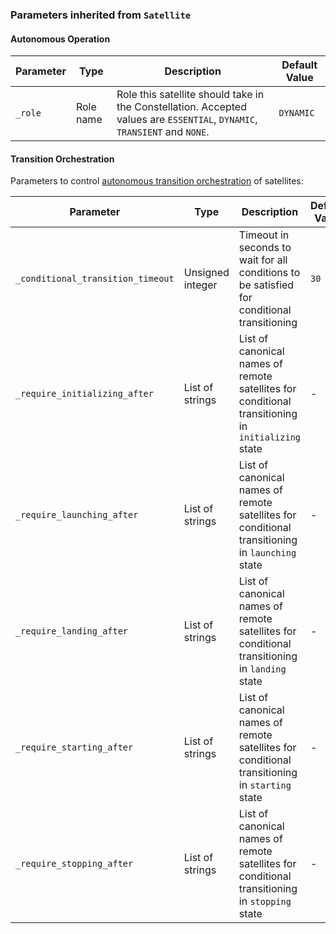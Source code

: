 <!-- markdownlint-disable MD041 -->
### Parameters inherited from `Satellite`

#### Autonomous Operation

| Parameter | Type | Description | Default Value |
|-----------|------|-------------|---------------|
| `_role` | Role name | Role this satellite should take in the Constellation. Accepted values are `ESSENTIAL`, `DYNAMIC`, `TRANSIENT` and `NONE`. | `DYNAMIC` |

#### Transition Orchestration

Parameters to control [autonomous transition orchestration](../operator_guide/concepts/autonomy.md) of satellites:

| Parameter | Type | Description | Default Value |
|-----------|------|-------------|---------------|
| `_conditional_transition_timeout` | Unsigned integer | Timeout in seconds to wait for all conditions to be satisfied for conditional transitioning | `30` |
| `_require_initializing_after` | List of strings | List of canonical names of remote satellites for conditional transitioning in `initializing` state | - |
| `_require_launching_after` | List of strings | List of canonical names of remote satellites for conditional transitioning in `launching` state | - |
| `_require_landing_after` | List of strings | List of canonical names of remote satellites for conditional transitioning in `landing` state | - |
| `_require_starting_after` | List of strings | List of canonical names of remote satellites for conditional transitioning in `starting` state | - |
| `_require_stopping_after` | List of strings | List of canonical names of remote satellites for conditional transitioning in `stopping` state | - |
